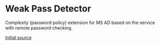 # Weak Pass Detector
Complexity (password policy) extension for MS AD based on the service with remote password checking.

[Initial source](https://github.com/jephthai/OpenPasswordFilter)
